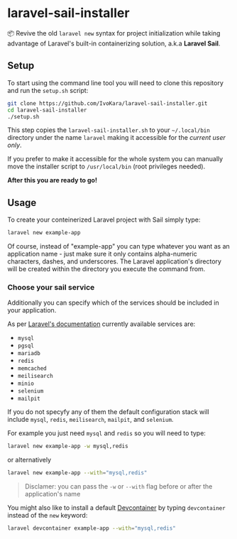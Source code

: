 # laravel-sail-installer
📦 Revive the old `laravel new` syntax for project initialization
while taking advantage of Laravel's built-in containerizing solution, a.k.a **Laravel Sail**.

## Setup
To start using the command line tool you will need to clone this repository and run the `setup.sh` script:

```bash
git clone https://github.com/IvoKara/laravel-sail-installer.git
cd laravel-sail-installer
./setup.sh
```

This step copies the `laravel-sail-installer.sh` to your `~/.local/bin` directory 
under the name `laravel` making it accessible for the _current user only_.

If you prefer to make it accessible for the whole system you can manually move the 
installer script to `/usr/local/bin` (root privileges needed).

**After this you are ready to go!**

## Usage 

To create your conteinerized Laravel project with Sail simply type:

```bash
laravel new example-app
```

Of course, instead of "example-app" you can type whatever you want as an application name - just make sure 
it only contains alpha-numeric characters, dashes, and underscores. 
The Laravel application's directory will be created within the directory you execute the command from.


### Choose your sail service
Additionally you can specify which of the services should be included in your application.

As per [Laravel's documentation](https://laravel.com/docs/10.x#choosing-your-sail-services) currently available services are:
 * `mysql`
 * `pgsql`
 * `mariadb`
 * `redis`
 * `memcached`
 * `meilisearch`
 * `minio`
 * `selenium`
 * `mailpit`

If you do not specyfy any of them the default configuration stack 
will include `mysql`, `redis`, `meilisearch`, `mailpit`, and `selenium`.

For example you just need `mysql` and `redis` so you will need to type:
```bash
laravel new example-app -w mysql,redis
```
or alternatively
```bash
laravel new example-app --with="mysql,redis"
```

> Disclamer: you can pass the `-w` or `--with` flag before or after the application's name

You might also like to install a default [Devcontainer](https://laravel.com/docs/10.x/sail#using-devcontainers) 
by typing `devcontainer` instead of the `new` keyword:
```bash
laravel devcontainer example-app --with="mysql,redis"
```
